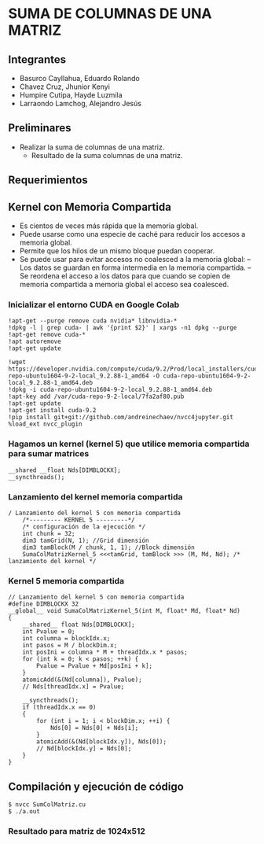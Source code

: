 # SUMA DE COLUMNAS DE UNA MATRIZ
## Integrantes
- Basurco Cayllahua, Eduardo Rolando
- Chavez Cruz, Jhunior Kenyi
- Humpire Cutipa, Hayde Luzmila
- Larraondo Lamchog, Alejandro Jesús 

## Preliminares
- Realizar la suma de columnas de una matriz.
  - Resultado de la suma columnas de una matriz.
  
## Requerimientos

## Kernel con Memoria Compartida
- Es cientos de veces más rápida que la memoria global.
- Puede usarse como una especie de caché para reducir los accesos a memoria global.
- Permite que los hilos de un mismo bloque puedan cooperar.
- Se puede usar para evitar accesos no coalesced a la memoria global:
  – Los datos se guardan en forma intermedia en la memoria compartida.
  – Se reordena el acceso a los datos para que cuando se copien de memoria compartida a memoria global el acceso sea coalesced.

### Inicializar el entorno CUDA en Google Colab
```cuda
!apt-get --purge remove cuda nvidia* libnvidia-*
!dpkg -l | grep cuda- | awk '{print $2}' | xargs -n1 dpkg --purge
!apt-get remove cuda-*
!apt autoremove
!apt-get update

!wget https://developer.nvidia.com/compute/cuda/9.2/Prod/local_installers/cuda-repo-ubuntu1604-9-2-local_9.2.88-1_amd64 -O cuda-repo-ubuntu1604-9-2-local_9.2.88-1_amd64.deb
!dpkg -i cuda-repo-ubuntu1604-9-2-local_9.2.88-1_amd64.deb
!apt-key add /var/cuda-repo-9-2-local/7fa2af80.pub
!apt-get update
!apt-get install cuda-9.2
!pip install git+git://github.com/andreinechaev/nvcc4jupyter.git
%load_ext nvcc_plugin
```

### Hagamos un kernel (kernel 5) que utilice memoria compartida para sumar matrices 
```cuda
__shared __float Nds[DIMBLOCKX];
__syncthreads(); 
```

### Lanzamiento del kernel memoria compartida
```cuda
/ Lanzamiento del kernel 5 con memoria compartida
    /*--------- KERNEL 5 ---------*/
    /* configuración de la ejecución */
    int chunk = 32;
    dim3 tamGrid(N, 1); //Grid dimensión
    dim3 tamBlock(M / chunk, 1, 1); //Block dimensión
    SumaColMatrizKernel_5 <<<tamGrid, tamBlock >>> (M, Md, Nd); /* lanzamiento del kernel */
```
### Kernel 5 memoria compartida
```cuda
// Lanzamiento del kernel 5 con memoria compartida  
#define DIMBLOCKX 32
__global__ void SumaColMatrizKernel_5(int M, float* Md, float* Nd)
{
    __shared__ float Nds[DIMBLOCKX];
    int Pvalue = 0;
    int columna = blockIdx.x;
    int pasos = M / blockDim.x;
    int posIni = columna * M + threadIdx.x * pasos;
    for (int k = 0; k < pasos; ++k) {
        Pvalue = Pvalue + Md[posIni + k];
    }
    atomicAdd(&(Nd[columna]), Pvalue);
    // Nds[threadIdx.x] = Pvalue;

    __syncthreads();
    if (threadIdx.x == 0)
    {
        for (int i = 1; i < blockDim.x; ++i) {
            Nds[0] = Nds[0] + Nds[i];
        }
        atomicAdd(&(Nd[blockIdx.y]), Nds[0]);
        // Nd[blockIdx.y] = Nds[0];
    }
}
```

## Compilación y ejecución de código

```terminal
$ nvcc SumColMatriz.cu 
$ ./a.out
```
### Resultado para matriz de 1024x512
